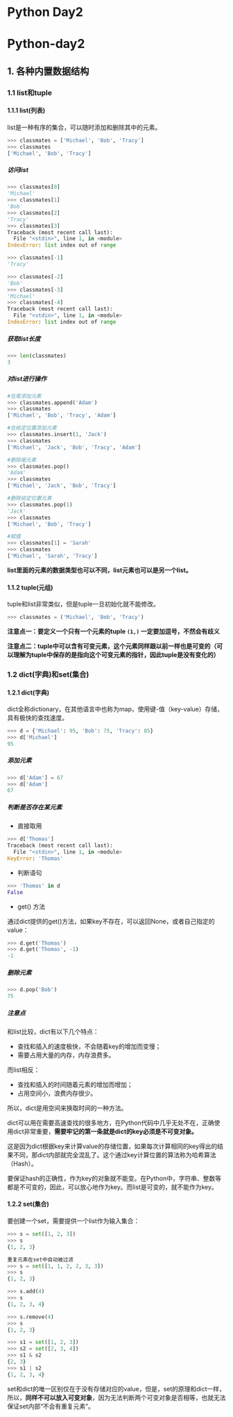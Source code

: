 # Python Day2


<!--more-->

# Python-day2

## 1. 各种内置数据结构

### 1.1 list和tuple

#### 1.1.1 list(列表)

list是一种有序的集合，可以随时添加和删除其中的元素。

```python
>>> classmates = ['Michael', 'Bob', 'Tracy']
>>> classmates
['Michael', 'Bob', 'Tracy']
```

##### 访问list

```python
>>> classmates[0]
'Michael'
>>> classmates[1]
'Bob'
>>> classmates[2]
'Tracy'
>>> classmates[3]
Traceback (most recent call last):
  File "<stdin>", line 1, in <module>
IndexError: list index out of range

>>> classmates[-1]
'Tracy'

>>> classmates[-2]
'Bob'
>>> classmates[-3]
'Michael'
>>> classmates[-4]
Traceback (most recent call last):
  File "<stdin>", line 1, in <module>
IndexError: list index out of range
```

##### 获取list长度

```python
>>> len(classmates)
3
```

##### 对list进行操作

```python
#在尾添加元素
>>> classmates.append('Adam')
>>> classmates
['Michael', 'Bob', 'Tracy', 'Adam']

#在给定位置添加元素
>>> classmates.insert(1, 'Jack')
>>> classmates
['Michael', 'Jack', 'Bob', 'Tracy', 'Adam']

#删除尾元素
>>> classmates.pop()
'Adam'
>>> classmates
['Michael', 'Jack', 'Bob', 'Tracy']

#删除给定位置元素
>>> classmates.pop(1)
'Jack'
>>> classmates
['Michael', 'Bob', 'Tracy']

#赋值
>>> classmates[1] = 'Sarah'
>>> classmates
['Michael', 'Sarah', 'Tracy']
```

**list里面的元素的数据类型也可以不同，list元素也可以是另一个list。**

#### 1.1.2 tuple(元组)

tuple和list非常类似，但是tuple一旦初始化就不能修改。

```python
>>> classmates = ('Michael', 'Bob', 'Tracy')
```

**注意点一：要定义一个只有一个元素的tuple `(1,)` 一定要加逗号，不然会有歧义**

**注意点二：tuple中可以含有可变元素，这个元素同样跟以前一样也是可变的（可以理解为tuple中保存的是指向这个可变元素的指针，因此tuple是没有变化的）**

### 1.2 dict(字典)和set(集合)

#### 1.2.1 dict(字典)

dict全称dictionary，在其他语言中也称为map，使用键-值（key-value）存储，具有极快的查找速度。

```python
>>> d = {'Michael': 95, 'Bob': 75, 'Tracy': 85}
>>> d['Michael']
95
```

##### 添加元素

```python
>>> d['Adam'] = 67
>>> d['Adam']
67
```

##### 判断是否存在某元素

- 直接取用

```python
>>> d['Thomas']
Traceback (most recent call last):
  File "<stdin>", line 1, in <module>
KeyError: 'Thomas'
```

- 判断语句

```python
>>> 'Thomas' in d
False
```

- get() 方法

通过dict提供的get()方法，如果key不存在，可以返回None，或者自己指定的value：

```python
>>> d.get('Thomas')
>>> d.get('Thomas', -1)
-1
```

##### 删除元素

```python
>>> d.pop('Bob')
75
```

##### 注意点

和list比较，dict有以下几个特点：

- 查找和插入的速度极快，不会随着key的增加而变慢；
- 需要占用大量的内存，内存浪费多。

而list相反：

- 查找和插入的时间随着元素的增加而增加；
- 占用空间小，浪费内存很少。

所以，dict是用空间来换取时间的一种方法。

dict可以用在需要高速查找的很多地方，在Python代码中几乎无处不在，正确使用dict非常重要，**需要牢记的第一条就是dict的key必须是不可变对象。**

这是因为dict根据key来计算value的存储位置，如果每次计算相同的key得出的结果不同，那dict内部就完全混乱了。这个通过key计算位置的算法称为哈希算法（Hash）。

要保证hash的正确性，作为key的对象就不能变。在Python中，字符串、整数等都是不可变的，因此，可以放心地作为key。而list是可变的，就不能作为key。

#### 1.2.2 set(集合)

要创建一个set，需要提供一个list作为输入集合：

```python
>>> s = set([1, 2, 3])
>>> s
{1, 2, 3}

重复元素在set中自动被过滤
>>> s = set([1, 1, 2, 2, 3, 3])
>>> s
{1, 2, 3}

>>> s.add(4)
>>> s
{1, 2, 3, 4}

>>> s.remove(4)
>>> s
{1, 2, 3}

>>> s1 = set([1, 2, 3])
>>> s2 = set([2, 3, 4])
>>> s1 & s2
{2, 3}
>>> s1 | s2
{1, 2, 3, 4}
```

set和dict的唯一区别仅在于没有存储对应的value，但是，set的原理和dict一样，所以，**同样不可以放入可变对象**，因为无法判断两个可变对象是否相等，也就无法保证set内部“不会有重复元素”。
